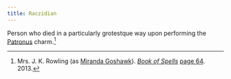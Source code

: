 ```yaml
---
title: Raczidian
---
```


Person who died in a particularly grotestque way upon performing the [Patronus] charm.[^241222-1]

[Patronus]: /harrypedia/magic/spells/patronus/

[^241222-1]: Mrs. J. K. Rowling (as [Miranda Goshawk]).
    _[Book of Spells]_ [page 64](https://archive.org/details/0_20211019/page/64/mode/2up).
    2013.

[Miranda Goshawk]: /harrypedia/people/goshawk/miranda/

[Book of Spells]: https://archive.org/details/0_20211019/
